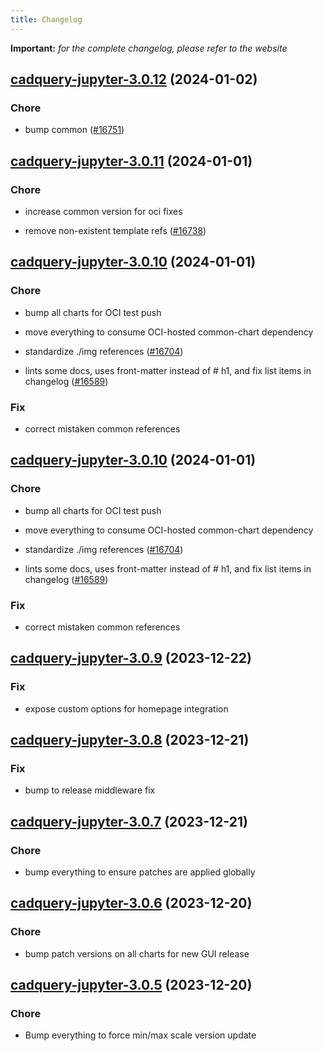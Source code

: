 ```yaml
---
title: Changelog
---
```


**Important:**
*for the complete changelog, please refer to the website*



## [cadquery-jupyter-3.0.12](https://github.com/truecharts/charts/compare/cadquery-jupyter-3.0.11...cadquery-jupyter-3.0.12) (2024-01-02)

### Chore



- bump common ([#16751](https://github.com/truecharts/charts/issues/16751))


## [cadquery-jupyter-3.0.11](https://github.com/truecharts/charts/compare/cadquery-jupyter-3.0.10...cadquery-jupyter-3.0.11) (2024-01-01)

### Chore



- increase common version for oci fixes

- remove non-existent template refs ([#16738](https://github.com/truecharts/charts/issues/16738))


## [cadquery-jupyter-3.0.10](https://github.com/truecharts/charts/compare/cadquery-jupyter-3.0.9...cadquery-jupyter-3.0.10) (2024-01-01)

### Chore



- bump all charts for OCI test push

- move everything to consume OCI-hosted common-chart dependency

- standardize ./img references ([#16704](https://github.com/truecharts/charts/issues/16704))

- lints some docs, uses front-matter instead of # h1, and fix list items in changelog ([#16589](https://github.com/truecharts/charts/issues/16589))

### Fix



- correct mistaken common references


## [cadquery-jupyter-3.0.10](https://github.com/truecharts/charts/compare/cadquery-jupyter-3.0.9...cadquery-jupyter-3.0.10) (2024-01-01)

### Chore



- bump all charts for OCI test push

- move everything to consume OCI-hosted common-chart dependency

- standardize ./img references ([#16704](https://github.com/truecharts/charts/issues/16704))

- lints some docs, uses front-matter instead of # h1, and fix list items in changelog ([#16589](https://github.com/truecharts/charts/issues/16589))

### Fix



- correct mistaken common references
## [cadquery-jupyter-3.0.9](https://github.com/truecharts/charts/compare/cadquery-jupyter-3.0.8...cadquery-jupyter-3.0.9) (2023-12-22)

### Fix

- expose custom options for homepage integration

## [cadquery-jupyter-3.0.8](https://github.com/truecharts/charts/compare/cadquery-jupyter-3.0.7...cadquery-jupyter-3.0.8) (2023-12-21)

### Fix

- bump to release middleware fix

## [cadquery-jupyter-3.0.7](https://github.com/truecharts/charts/compare/cadquery-jupyter-3.0.6...cadquery-jupyter-3.0.7) (2023-12-21)

### Chore

- bump everything to ensure patches are applied globally

## [cadquery-jupyter-3.0.6](https://github.com/truecharts/charts/compare/cadquery-jupyter-3.0.5...cadquery-jupyter-3.0.6) (2023-12-20)

### Chore

- bump patch versions on all charts for new GUI release

## [cadquery-jupyter-3.0.5](https://github.com/truecharts/charts/compare/cadquery-jupyter-3.0.4...cadquery-jupyter-3.0.5) (2023-12-20)

### Chore

- Bump everything to force min/max scale version update


